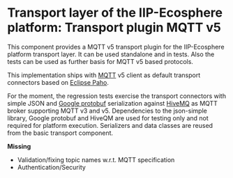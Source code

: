 # Transport layer of the IIP-Ecosphere platform: Transport plugin MQTT v5

This component provides a MQTT v5 transport plugin for the IIP-Ecosphere platform transport layer. It can be used
standalone and in tests. Also the tests can be used as further basis for MQTT v5 based protocols.

This implementation ships with [MQTT](https://mqtt.org/) v5 client as default transport connectors based on 
[Eclipse Paho](https://www.eclipse.org/paho/).

For the moment, the regression tests exercise the transport connectors with simple JSON and [Google protobuf](https://developers.google.com/protocol-buffers) serialization against [HiveMQ](https://www.hivemq.com) as MQTT broker 
supporting MQTT v3 and v5. Dependencies to the json-simple library, Google protobuf and HiveQM are used for testing 
only and not required for platform execution. Serializers and data classes are reused from the basic transport 
component. 

**Missing**
- Validation/fixing topic names w.r.t. MQTT specification
- Authentication/Security

